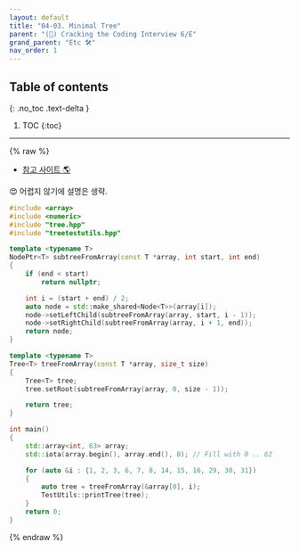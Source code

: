 ```yaml
---
layout: default
title: "04-03. Minimal Tree"
parent: "(📖) Cracking the Coding Interview 6/E"
grand_parent: "Etc 🛠"
nav_order: 1
---
```


## Table of contents
{: .no_toc .text-delta }

1. TOC
{:toc}

---

{% raw %}

* [참고 사이트 🌎](https://github.com/EasyCoding-7/CtCI-6th-Edition-cpp/blob/master/Ch%204.%20Trees%20and%20Graphs/C%2B%2B14/4.2-MinimalTree.cpp)

😍 어렵지 않기에 설명은 생략.

```cpp
#include <array>
#include <numeric>
#include "tree.hpp"
#include "treetestutils.hpp"

template <typename T>
NodePtr<T> subtreeFromArray(const T *array, int start, int end)
{
    if (end < start)
        return nullptr;

    int i = (start + end) / 2;
    auto node = std::make_shared<Node<T>>(array[i]);
    node->setLeftChild(subtreeFromArray(array, start, i - 1));
    node->setRightChild(subtreeFromArray(array, i + 1, end));
    return node;
}

template <typename T>
Tree<T> treeFromArray(const T *array, size_t size)
{
    Tree<T> tree;
    tree.setRoot(subtreeFromArray(array, 0, size - 1));

    return tree;
}

int main()
{
    std::array<int, 63> array;
    std::iota(array.begin(), array.end(), 0); // Fill with 0 .. 62

    for (auto &i : {1, 2, 3, 6, 7, 8, 14, 15, 16, 29, 30, 31})
    {
        auto tree = treeFromArray(&array[0], i);
        TestUtils::printTree(tree);
    }
    return 0;
}
```

{% endraw %}
